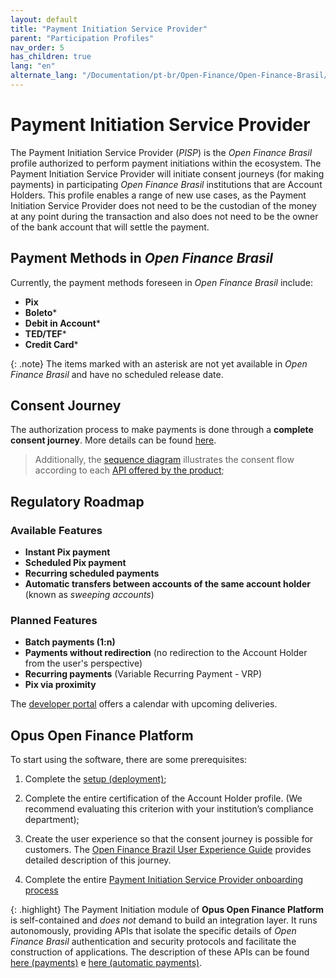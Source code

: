 ```yaml
---
layout: default
title: "Payment Initiation Service Provider"
parent: "Participation Profiles"
nav_order: 5
has_children: true
lang: "en"
alternate_lang: "/Documentation/pt-br/Open-Finance/Open-Finance-Brasil/PerfisOFB/OFB-ITP/"
---
```


# Payment Initiation Service Provider

The Payment Initiation Service Provider (*PISP*) is the *Open Finance Brasil* profile authorized to perform payment initiations within the ecosystem. The Payment Initiation Service Provider will initiate consent journeys (for making payments) in participating *Open Finance Brasil* institutions that are Account Holders. This profile enables a range of new use cases, as the Payment Initiation Service Provider does not need to be the custodian of the money at any point during the transaction and also does not need to be the owner of the bank account that will settle the payment.

## Payment Methods in *Open Finance Brasil*

Currently, the payment methods foreseen in *Open Finance Brasil* include:

- **Pix**
- **Boleto***
- **Debit in Account***
- **TED/TEF***
- **Credit Card***

{: .note}
The items marked with an asterisk are not yet available in *Open Finance Brasil* and have no scheduled release date.

## Consent Journey

The authorization process to make payments is done through a **complete consent journey**. More details can be found [here][Consent-Journey].

> Additionally, the [sequence diagram][Sequence-Diagram] illustrates the consent flow according to each [API offered by the product][API-pagamentos];

## Regulatory Roadmap

### Available Features

- **Instant Pix payment**
- **Scheduled Pix payment**
- **Recurring scheduled payments**
- **Automatic transfers between accounts of the same account holder** (known as *sweeping accounts*)

### Planned Features

- **Batch payments (1:n)**
- **Payments without redirection** (no redirection to the Account Holder from the user's perspective)
- **Recurring payments** (Variable Recurring Payment - VRP)
- **Pix via proximity**

The [developer portal][Dev-Portal] offers a calendar with upcoming deliveries.

## Opus Open Finance Platform

To start using the software, there are some prerequisites:

1. Complete the [setup (deployment)][Setup];

2. Complete the entire certification of the Account Holder profile. (We recommend evaluating this criterion with your institution’s compliance department);

3. Create the user experience so that the consent journey is possible for customers. The [Open Finance Brazil User Experience Guide][GuiaUX] provides detailed description of this journey.

4. Complete the entire [Payment Initiation Service Provider onboarding process][OnboardingITP]

{: .highlight}
The Payment Initiation module of **Opus Open Finance Platform** is self-contained and *does not* demand to build an integration layer. It runs autonomously, providing APIs that isolate the specific details of *Open Finance Brasil* authentication and security protocols and facilitate the construction of applications. The description of these APIs can be found [here (payments)][API-pagamentos] e [here (automatic payments)][API-pagamentos-automáticos].  

[GuiaUX]: https://openfinancebrasil.atlassian.net/wiki/spaces/OF/pages/17378535/Guia+de+Experi+ncia+do+Usu+ri
[API-pagamentos]: ../../../../swagger-ui/index.html?en-api=en-OAS-ITP-pagamentos
[API-pagamentos-automáticos]: ../../../../swagger-ui/index.html?en-api=en-OAS-ITP-pagamentos-automaticos
[OnboardingITP]: ../PerfisOFB/OnboardingITP.html
[Setup]: ../../Plataforma-OpusOpenFinance/Implantação/OOF-Implantação.html
[Dev-Portal]: https://openfinancebrasil.atlassian.net/wiki/spaces/DraftOF/calendars
[Sequence-Diagram]: ../../Plataforma-OpusOpenFinance/ITP/images/consent-sequence.png
[Consent-Journey]: ../JornadaConsentimento/OFB-JornadaConsentimento.html
